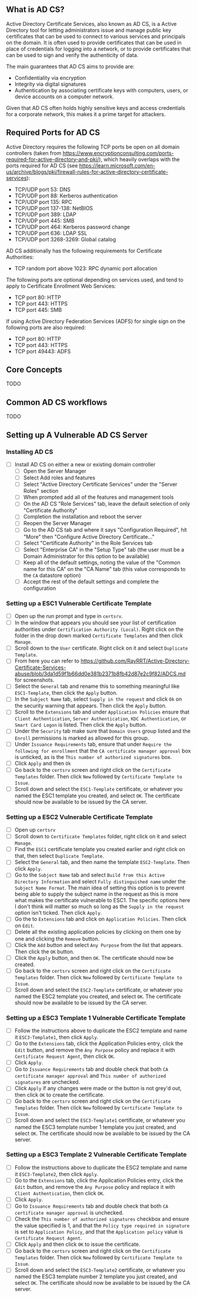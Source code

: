 ## What is AD CS?

Active Directory Certificate Services, also known as AD CS, is a Active Directory tool for
letting administrators issue and manage public key certificates that can be used to
connect to various services and principals on the domain. It is often used to provide
certificates that can be used in place of credentials for logging into a network, or to
provide certificates that can be used to sign and verify the authenticity of data.

The main guarantees that AD CS aims to provide are:
- Confidentiality via encryption
- Integrity via digital signatures
- Authentication by associating certificate keys with computers, users, or device accounts
  on a computer network.

Given that AD CS often holds highly sensitive keys and access credentials for a corporate
network, this makes it a prime target for attackers.

## Required Ports for AD CS
Active Directory requires the following TCP ports be open on all domain controllers (taken from
https://www.encryptionconsulting.com/ports-required-for-active-directory-and-pki/), which
heavily overlaps with the ports required for AD CS (see https://learn.microsoft.com/en-us/archive/blogs/pki/firewall-rules-for-active-directory-certificate-services):

- TCP/UDP port 53: DNS
- TCP/UDP port 88: Kerberos authentication
- TCP/UDP port 135: RPC
- TCP/UDP port 137-138: NetBIOS
- TCP/UDP port 389: LDAP
- TCP/UDP port 445: SMB
- TCP/UDP port 464: Kerberos password change
- TCP/UDP port 636: LDAP SSL
- TCP/UDP port 3268-3269: Global catalog

AD CS additionally has the following requirements for Certificate Authorities:

- TCP random port above 1023: RPC dynamic port allocation

The following ports are optional depending on services used, and tend to apply to
Certificate Enrollment Web Services:

- TCP port 80: HTTP
- TCP port 443: HTTPS
- TCP port 445: SMB

If using Active Directory Federation Services (ADFS) for single sign on the following ports are
also required:

- TCP port 80: HTTP
- TCP port 443: HTTPS
- TCP port 49443: ADFS

## Core Concepts

TODO

## Common AD CS workflows

TODO

## Setting up A Vulnerable AD CS Server
### Installing AD CS
- [ ] Install AD CS on either a new or existing domain controller
    - [ ] Open the Server Manager
    - [ ] Select Add roles and features
    - [ ] Select "Active Directory Certificate Services" under the "Server Roles" section
    - [ ] When prompted add all of the features and management tools
    - [ ] On the AD CS "Role Services" tab, leave the default selection of only "Certificate Authority"
    - [ ] Completion the installation and reboot the server
    - [ ] Reopen the Server Manager
    - [ ] Go to the AD CS tab and where it says "Configuration Required", hit "More" then "Configure Active Directory Certificate..."
    - [ ] Select "Certificate Authority" in the Role Services tab
    - [ ] Select "Enterprise CA" in the "Setup Type" tab (the user must be a Domain Administrator for this option to be available)
    - [ ] Keep all of the default settings, noting the value of the "Common name for this CA" on the "CA Name" tab (this value corresponds to the `CA` datastore option)
    - [ ] Accept the rest of the default settings and complete the configuration

### Setting up a ESC1 Vulnerable Certificate Template
- [ ] Open up the run prompt and type in `certsrv`.
- [ ] In the window that appears you should see your list of certification authorities under `Certification Authority (Local)`. Right click on the folder in the drop down marked `Certificate Templates` and then click `Manage`.
- [ ] Scroll down to the `User` certificate. Right click on it and select `Duplicate Template`.
- [ ] From here you can refer to https://github.com/RayRRT/Active-Directory-Certificate-Services-abuse/blob/3da1d59f1b66dd0e381b2371b8fb42d87e2c9f82/ADCS.md for screenshots.
- [ ] Select the `General` tab and rename this to something meaningful like `ESC1-Template`, then click the `Apply` button.
- [ ] In the `Subject Name` tab, select `Supply in the request` and click `Ok` on the security warning that appears. Then click the `Apply` button.
- [ ] Scroll to the `Extensions` tab and under `Application Policies` ensure that `Client Authentication`, `Server Authentication`, `KDC Authentication`, or `Smart Card Logon`  is listed. Then click the `Apply` button.
- [ ] Under the `Security` tab make sure that `Domain Users` group listed and the `Enroll` permissions is marked as allowed for this group.
- [ ] Under `Issuance Requirements` tab, ensure that under `Require the following for enrollment` that the `CA certificate manager approval` box is unticked, as is the `This number of authorized signatures` box.
- [ ] Click `Apply` and then `Ok`
- [ ] Go back to the `certsrv` screen and right click on the `Certificate Templates` folder. Then click `New` followed by `Certificate Template to Issue`.
- [ ] Scroll down and select the `ESC1-Template` certificate, or whatever you named the ESC1 template you created, and select `OK`. The certificate should now be available to be issued by the CA server.

### Setting up a ESC2 Vulnerable Certificate Template
- [ ] Open up `certsrv`
- [ ] Scroll down to `Certificate Templates` folder, right click on it and select `Manage`.
- [ ] Find the `ESC1` certificate template you created earlier and right click on that, then select `Duplicate Template`.
- [ ] Select the `General` tab, and then name the template `ESC2-Template`. Then click `Apply`.
- [ ] Go to the `Subject Name` tab and select `Build from this Active Directory Information` and select `Fully distinguished name` under the `Subject Name Format`. The main idea of setting this option is to prevent being able to supply the subject name in the request as this is more what makes the certificate vulnerable to ESC1. The specific options here I don't think will matter so much so long as the `Supply in the request` option isn't ticked. Then click `Apply`.
- [ ] Go the to `Extensions` tab and click on `Application Policies`. Then click on `Edit`.
- [ ] Delete all the existing application policies by clicking on them one by one and clicking the `Remove` button.
- [ ] Click the `Add` button and select `Any Purpose` from the list that appears. Then click the `OK` button.
- [ ] Click the `Apply` button, and then `OK`. The certificate should now be created.
- [ ] Go back to the `certsrv` screen and right click on the `Certificate Templates` folder. Then click `New` followed by `Certificate Template to Issue`.
- [ ] Scroll down and select the `ESC2-Template` certificate, or whatever you named the ESC2 template you created, and select `OK`. The certificate should now be available to be issued by the CA server.

### Setting up a ESC3 Template 1 Vulnerable Certificate Template
- [ ] Follow the instructions above to duplicate the ESC2 template and name it `ESC3-Template1`, then click `Apply`.
- [ ] Go to the `Extensions` tab, click the Application Policies entry, click the `Edit` button, and remove the `Any Purpose` policy and replace it with `Certificate Request Agent`, then click `OK`.
- [ ] Click `Apply`.
- [ ] Go to `Issuance Requirements` tab and double check that both `CA certificate manager approval` and `This number of authorized signatures` are unchecked.
- [ ] Click `Apply` if any changes were made or the button is not grey'd out, then click `OK` to create the certificate.
- [ ] Go back to the `certsrv` screen and right click on the `Certificate Templates` folder. Then click `New` followed by `Certificate Template to Issue`.
- [ ] Scroll down and select the `ESC3-Template1` certificate, or whatever you named the ESC3 template number 1 template you just created, and select `OK`. The certificate should now be available to be issued by the CA server.

### Setting up a ESC3 Template 2 Vulnerable Certificate Template
- [ ] Follow the instructions above to duplicate the ESC2 template and name it `ESC3-Template2`, then click `Apply`.
- [ ] Go to the `Extensions` tab, click the Application Policies entry, click the `Edit` button, and remove the `Any Purpose` policy and replace it with `Client Authentication`, then click `OK`.
- [ ] Click `Apply`.
- [ ] Go to `Issuance Requirements` tab and double check that both `CA certificate manager approval` is unchecked.
- [ ] Check the `This number of authorized signatures` checkbox and ensure the value specified is 1, and that the `Policy type required in signature` is set to `Application Policy`, and that the `Application policy` value is `Certificate Request Agent`.
- [ ] Click `Apply` and then click `OK` to issue the certificate.
- [ ] Go back to the `certsrv` screen and right click on the `Certificate Templates` folder. Then click `New` followed by `Certificate Template to Issue`.
- [ ] Scroll down and select the `ESC3-Template2` certificate, or whatever you named the ESC3 template number 2 template you just created, and select `OK`. The certificate should now be available to be issued by the CA server.

